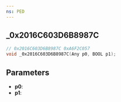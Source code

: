 ```yaml
---
ns: PED
---
```

## _0x2016C603D6B8987C

```c
// 0x2016C603D6B8987C 0xA6F2C057
void _0x2016C603D6B8987C(Any p0, BOOL p1);
```


## Parameters
* **p0**: 
* **p1**: 

